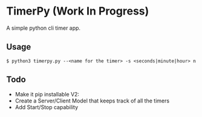 # TimerPy (Work In Progress)

A simple python cli timer app.

## Usage 
```$ python3 timerpy.py --<name for the timer> -s <seconds|minute|hour> n``` 


## Todo
- Make it pip installable
V2:
- Create a Server/Client Model that keeps track of all the timers
- Add Start/Stop capability


